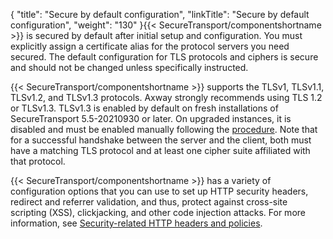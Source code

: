 {
    "title": "Secure by default configuration",
    "linkTitle": "Secure by default configuration",
    "weight": "130"
}{{< SecureTransport/componentshortname  >}} is secured by default after initial setup and configuration. You must explicitly assign a certificate alias for the protocol servers you need secured. The default configuration for TLS protocols and ciphers is secure and should not be changed unless specifically instructed.

{{< SecureTransport/componentshortname  >}} supports the TLSv1, TLSv1.1, TLSv1.2, and TLSv1.3 protocols. Axway strongly recommends using TLS 1.2 or TLSv1.3. TLSv1.3 is enabled by default on fresh installations of SecureTransport 5.5-20210930 or later. On upgraded instances, it is disabled and must be enabled manually following the [procedure](../enable-tls13). Note that for a successful handshake between the server and the client, both must have a matching TLS protocol and at least one cipher suite affiliated with that protocol.

{{< SecureTransport/componentshortname  >}} has a variety of configuration options that you can use to set up HTTP security headers, redirect and referrer validation, and thus, protect against cross-site scripting (XSS), clickjacking, and other code injection attacks. For more information, see [Security-related HTTP headers and policies](../security_policies).
